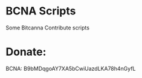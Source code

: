 # BCNA Scripts
Some Bitcanna Contribute scripts

Donate:
=======
BCNA:  B9bMDqgoAY7XA5bCwiUazdLKA78h4nGyfL